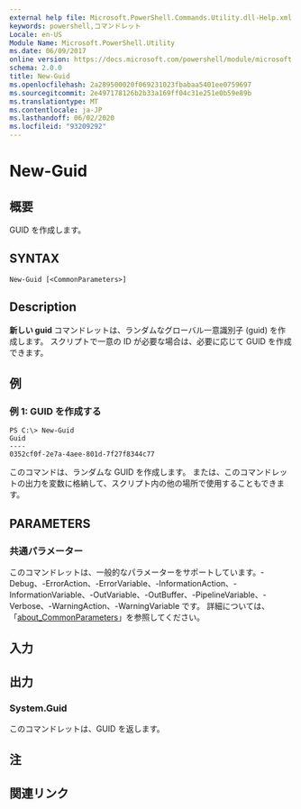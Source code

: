 ```yaml
---
external help file: Microsoft.PowerShell.Commands.Utility.dll-Help.xml
keywords: powershell,コマンドレット
Locale: en-US
Module Name: Microsoft.PowerShell.Utility
ms.date: 06/09/2017
online version: https://docs.microsoft.com/powershell/module/microsoft.powershell.utility/new-guid?view=powershell-7.1&WT.mc_id=ps-gethelp
schema: 2.0.0
title: New-Guid
ms.openlocfilehash: 2a289500020f069231023fbabaa5401ee0759697
ms.sourcegitcommit: 2e497178126b2b33a169ff04c31e251e0b59e89b
ms.translationtype: MT
ms.contentlocale: ja-JP
ms.lasthandoff: 06/02/2020
ms.locfileid: "93209292"
---
```

# New-Guid

## 概要
GUID を作成します。

## SYNTAX

```
New-Guid [<CommonParameters>]
```

## Description

**新しい guid** コマンドレットは、ランダムなグローバル一意識別子 (guid) を作成します。
スクリプトで一意の ID が必要な場合は、必要に応じて GUID を作成できます。

## 例

### 例 1: GUID を作成する

```
PS C:\> New-Guid
Guid
----
0352cf0f-2e7a-4aee-801d-7f27f8344c77
```

このコマンドは、ランダムな GUID を作成します。
または、このコマンドレットの出力を変数に格納して、スクリプト内の他の場所で使用することもできます。

## PARAMETERS

### 共通パラメーター

このコマンドレットは、一般的なパラメーターをサポートしています。-Debug、-ErrorAction、-ErrorVariable、-InformationAction、-InformationVariable、-OutVariable、-OutBuffer、-PipelineVariable、-Verbose、-WarningAction、-WarningVariable です。 詳細については、「[about_CommonParameters](https://go.microsoft.com/fwlink/?LinkID=113216)」を参照してください。

## 入力

## 出力

### System.Guid

このコマンドレットは、GUID を返します。

## 注

## 関連リンク

